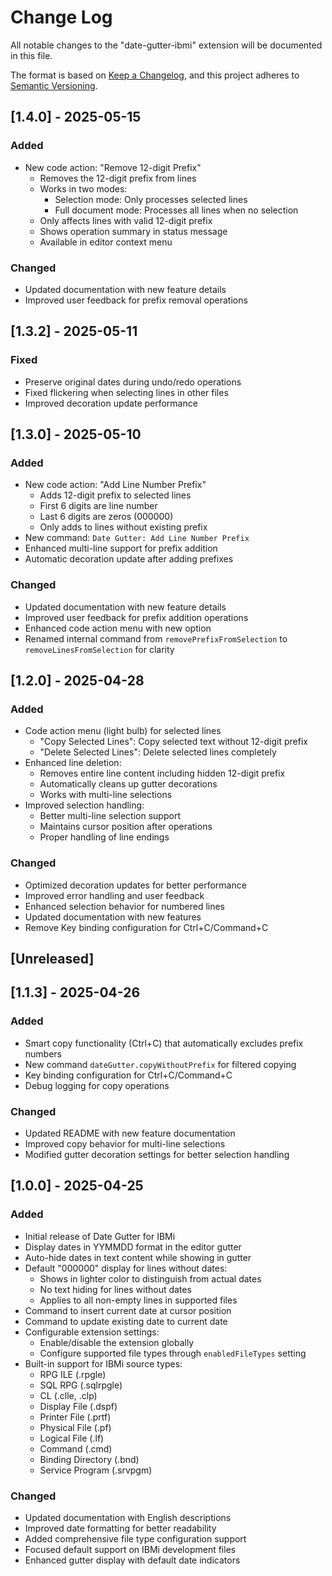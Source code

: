 # Change Log

All notable changes to the "date-gutter-ibmi" extension will be documented in this file.

The format is based on [Keep a Changelog](https://keepachangelog.com/en/1.0.0/),
and this project adheres to [Semantic Versioning](https://semver.org/spec/v2.0.0.html).

## [1.4.0] - 2025-05-15

### Added
- New code action: "Remove 12-digit Prefix"
  - Removes the 12-digit prefix from lines
  - Works in two modes:
    - Selection mode: Only processes selected lines
    - Full document mode: Processes all lines when no selection
  - Only affects lines with valid 12-digit prefix
  - Shows operation summary in status message
  - Available in editor context menu

### Changed
- Updated documentation with new feature details
- Improved user feedback for prefix removal operations


## [1.3.2] - 2025-05-11

### Fixed
- Preserve original dates during undo/redo operations
- Fixed flickering when selecting lines in other files
- Improved decoration update performance

## [1.3.0] - 2025-05-10

### Added
- New code action: "Add Line Number Prefix"
  - Adds 12-digit prefix to selected lines
  - First 6 digits are line number
  - Last 6 digits are zeros (000000)
  - Only adds to lines without existing prefix
- New command: `Date Gutter: Add Line Number Prefix`
- Enhanced multi-line support for prefix addition
- Automatic decoration update after adding prefixes

### Changed
- Updated documentation with new feature details
- Improved user feedback for prefix addition operations
- Enhanced code action menu with new option
- Renamed internal command from `removePrefixFromSelection` to `removeLinesFromSelection` for clarity

## [1.2.0] - 2025-04-28

### Added
- Code action menu (light bulb) for selected lines
  - "Copy Selected Lines": Copy selected text without 12-digit prefix
  - "Delete Selected Lines": Delete selected lines completely
- Enhanced line deletion:
  - Removes entire line content including hidden 12-digit prefix
  - Automatically cleans up gutter decorations
  - Works with multi-line selections
- Improved selection handling:
  - Better multi-line selection support
  - Maintains cursor position after operations
  - Proper handling of line endings

### Changed
- Optimized decoration updates for better performance
- Improved error handling and user feedback
- Enhanced selection behavior for numbered lines
- Updated documentation with new features
- Remove Key binding configuration for Ctrl+C/Command+C

## [Unreleased]

## [1.1.3] - 2025-04-26

### Added
- Smart copy functionality (Ctrl+C) that automatically excludes prefix numbers
- New command `dateGutter.copyWithoutPrefix` for filtered copying
- Key binding configuration for Ctrl+C/Command+C
- Debug logging for copy operations

### Changed
- Updated README with new feature documentation
- Improved copy behavior for multi-line selections
- Modified gutter decoration settings for better selection handling

## [1.0.0] - 2025-04-25

### Added
- Initial release of Date Gutter for IBMi
- Display dates in YYMMDD format in the editor gutter
- Auto-hide dates in text content while showing in gutter
- Default "000000" display for lines without dates:
  - Shows in lighter color to distinguish from actual dates
  - No text hiding for lines without dates
  - Applies to all non-empty lines in supported files
- Command to insert current date at cursor position
- Command to update existing date to current date
- Configurable extension settings:
  - Enable/disable the extension globally
  - Configure supported file types through `enabledFileTypes` setting
- Built-in support for IBMi source types:
  - RPG ILE (.rpgle)
  - SQL RPG (.sqlrpgle)
  - CL (.clle, .clp)
  - Display File (.dspf)
  - Printer File (.prtf)
  - Physical File (.pf)
  - Logical File (.lf)
  - Command (.cmd)
  - Binding Directory (.bnd)
  - Service Program (.srvpgm)

### Changed
- Updated documentation with English descriptions
- Improved date formatting for better readability
- Added comprehensive file type configuration support
- Focused default support on IBMi development files
- Enhanced gutter display with default date indicators